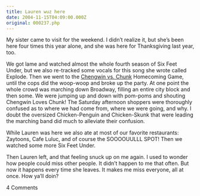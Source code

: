 ```yaml
---
title: Lauren wuz here
date: 2004-11-15T04:09:00.000Z
original: 000237.php
---
```


My sister came to visit for the weekend. I didn’t realize it, but she’s been here four times this year alone, and she was here for Thanksgiving last year, too.

We got lame and watched almost the whole fourth season of Six Feet Under, but we also re-tracked some vocals for this song she wrote called Explode. Then we went to the <a href="http://www.chengwin.com">Chengwin vs. Chunk</a> Homecoming Game, until the cops did the woop-woop and broke up the party. At one point the whole crowd was marching down Broadway, filling an entire city block and then some. We were jumping up and down with pom-poms and shouting Chengwin Loves Chunk! The Saturday afternoon shoppers were thoroughly confused as to where we had come from, where we were going, and why. I doubt the oversized Chicken-Penguin and Chicken-Skunk that were leading the marching band did much to alleviate their confusion.

While Lauren was here we also ate at most of our favorite restaurants: Zaytoons, Cafe Luluc, and of course the SOOOOUULLL SPOT! Then we watched some more Six Feet Under.

Then Lauren left, and that feeling snuck up on me again. I used to wonder how people could miss other people. It didn’t happen to me that often. But now it happens every time she leaves. It makes me miss everyone, all at once. How ya’ll doin?

<span class="commentheader">4 Comments</span>

<!--


<div class="commentdivider">
<span class="commentauthorbox">Posted by <a href="mailto&#58;Lauren&#64;Balthrop&#46;com">bama</a></span>
<span class="commentdatebox">Sunday, November 14, 2004</span>
<span class="commenttimebox">11:28 PM</span>
</div>
<div class="commentbody">i miss you too, but damn it’s like 20 degrees warmer here and it feels great. it’s in the 50’s or something. ahhhh!</div>
<div class="commentdivider">
<span class="commentauthorbox">Posted by <a href="mailto&#58;angele &#64;balthrop&#46;com">angele</a></span>
<span class="commentdatebox">Saturday, November 20, 2004</span>
<span class="commenttimebox">11:20 AM</span>
</div>
<div class="commentbody">I miss you, too, honey - but not for long!</div>
<div class="commentdivider">
<span class="commentauthorbox">Posted by <a href="mailto&#58;styron&#64;nternet&#46;net">Thom Styron</a></span>
<span class="commentdatebox">Monday, November 29, 2004</span>
<span class="commenttimebox"> 8:40 PM</span>
</div>
<div class="commentbody">God is not dead…just read Blaise Pascal. He pondered the question, then wrote “The Wager”. I suspect he was much brighter than you, a current day “non-Pascal”. I pray that you will find the peace and happiness that Blaise Pascal discovered, once he was no longer an atheist. Also, C.S. Lewis was much smarter than you…but there is hope, if you will only seek enlightment. Don’t let anger control your very being. Let go and let God into your life.</div>
<div class="commentdivider">
<span class="commentauthorbox">Posted by Pascal</span>
<span class="commentdatebox">Monday, November 29, 2004</span>
<span class="commenttimebox"> 8:44 PM</span>
</div>
<div class="commentbody">Pascal’s Wager, summarized: “You should believe in God, because if there is a God, and you don’t believe in him, he will kick your ass.”

I don’t play the lottery, I don’t go to Vegas, and I don’t bet on God.</div> -->
